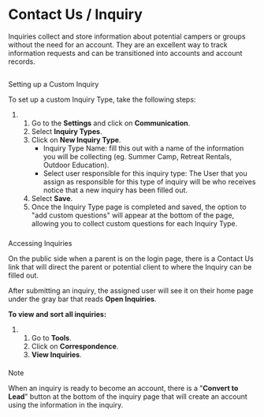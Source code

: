 # Contact Us / Inquiry 
Inquiries collect and store information about potential campers or groups without the need for an account. They are an excellent way to track information requests and can be transitioned into accounts and account records.


## 
Setting up a Custom Inquiry


To set up a custom Inquiry Type, take the following steps:


1. 1. Go to the **Settings** and click on **Communication**.
	2. Select **Inquiry Types**.
	3. Click on **New Inquiry Type**.
		* Inquiry Type Name: fill this out with a name of the information you will be collecting (eg. Summer Camp, Retreat Rentals, Outdoor Education).
		* Select user responsible for this inquiry type: The User that you assign as responsible for this type of inquiry will be who receives notice that a new inquiry has been filled out.
	4. Select **Save**.
	5. Once the Inquiry Type page is completed and saved, the option to "add custom questions" will appear at the bottom of the page, allowing you to collect custom questions for each Inquiry Type.


### 
Accessing Inquiries


On the public side when a parent is on the login page, there is a Contact Us link that will direct the parent or potential client to where the Inquiry can be filled out.


  
  



After submitting an inquiry, the assigned user will see it on their home page under the gray bar that reads **Open Inquiries**.


**To view and sort all inquiries:** 


1. 1. Go to **Tools**.
	2. Click on **Correspondence**.
	3. **View Inquiries**.



#### 
 Note


When an inquiry is ready to become an account, there is a "**Convert to Lead**" button at the bottom of the inquiry page that will create an account using the information in the inquiry.



 

